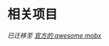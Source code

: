 # 相关项目

*已迁移至 [官方的 awesome mobx](https://github.com/mobxjs/awesome-mobx#related-projects-and-utilities)*
